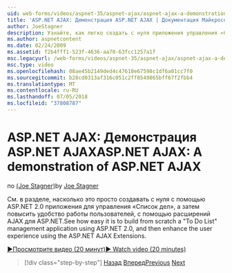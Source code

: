 ```yaml
---
uid: web-forms/videos/aspnet-35/aspnet-ajax/aspnet-ajax-a-demonstration-of-aspnet-ajax
title: 'ASP.NET AJAX: Демонстрация ASP.NET AJAX | Документация Майкрософт'
author: JoeStagner
description: Узнайте, как легко создать с нуля приложения управления «Список дел» с помощью ASP.NET 2.0, а затем повысить удобство работы пользователей, с помощью ASP.NET AJAX...
ms.author: aspnetcontent
ms.date: 02/24/2009
ms.assetid: f2b4fff1-523f-4636-aa70-63fcc1257a1f
msc.legacyurl: /web-forms/videos/aspnet-35/aspnet-ajax/aspnet-ajax-a-demonstration-of-aspnet-ajax
msc.type: video
ms.openlocfilehash: 08ae45b2149ded4c47610e67598c1df6a01cc7f0
ms.sourcegitcommit: b28cd0313af316c051c2ff8549865bff67f2fbb4
ms.translationtype: MT
ms.contentlocale: ru-RU
ms.lasthandoff: 07/05/2018
ms.locfileid: "37808787"
---
```

<a name="aspnet-ajax-a-demonstration-of-aspnet-ajax"></a><span data-ttu-id="46f77-103">ASP.NET AJAX: Демонстрация ASP.NET AJAX</span><span class="sxs-lookup"><span data-stu-id="46f77-103">ASP.NET AJAX: A demonstration of ASP.NET AJAX</span></span>
====================
<span data-ttu-id="46f77-104">по [(Joe Stagner)](https://github.com/JoeStagner)</span><span class="sxs-lookup"><span data-stu-id="46f77-104">by [Joe Stagner](https://github.com/JoeStagner)</span></span>

<span data-ttu-id="46f77-105">См. в разделе, насколько это просто создавать с нуля с помощью ASP.NET 2.0 приложения для управления «Список дел», а затем повысить удобство работы пользователей, с помощью расширений AJAX для ASP.NET.</span><span class="sxs-lookup"><span data-stu-id="46f77-105">See how easy it is to build from scratch a "To Do List" management application using ASP.NET 2.0, and then enhance the user experience using the ASP.NET AJAX Extensions.</span></span>

[<span data-ttu-id="46f77-106">&#9654;Просмотрите видео (20 минут)</span><span class="sxs-lookup"><span data-stu-id="46f77-106">&#9654; Watch video (20 minutes)</span></span>](https://channel9.msdn.com/Blogs/ASP-NET-Site-Videos/aspnet-ajax-a-demonstration-of-aspnet-ajax)

> [!div class="step-by-step"]
> <span data-ttu-id="46f77-107">[Назад](creating-and-using-an-ajax-enabled-web-service-in-a-web-site.md)
> [Вперед](adonet-data-services-with-aspnet-ajax-support.md)</span><span class="sxs-lookup"><span data-stu-id="46f77-107">[Previous](creating-and-using-an-ajax-enabled-web-service-in-a-web-site.md)
[Next](adonet-data-services-with-aspnet-ajax-support.md)</span></span>
